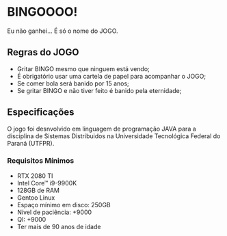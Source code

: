 # BINGOOOO!

Eu não ganhei... É só o nome do JOGO.


## Regras do JOGO

- Gritar BINGO mesmo que ninguem está vendo;
- É obrigatório usar uma cartela de papel para acompanhar o JOGO;
- Se comer bola será banido por 15 anos;
- Se gritar BINGO e não tiver feito é banido pela eternidade;

## Especificações

O jogo foi desnvolvido em linguagem de programação JAVA para a disciplina de Sistemas Distribuidos na Universidade Tecnológica Federal do Paraná (UTFPR).

### Requisitos Mínimos
- RTX 2080 TI
- Intel Core™ i9-9900K
- 128GB de RAM
- Gentoo Linux
- Espaço mínimo em disco: 250GB
- Nível de paciência: +9000
- QI: +9000
- Ter mais de 90 anos de idade
